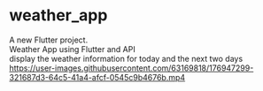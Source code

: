 # weather_app

A new Flutter project.  
Weather App using Flutter and API  
display the weather information for today and the next two days
https://user-images.githubusercontent.com/63169818/176947299-321687d3-64c5-41a4-afcf-0545c9b4676b.mp4
